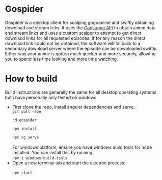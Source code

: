 <h1>Gospider</h1>
<p>Gospider is a desktop client for scalping gogoanime and swiftly obtaining download and stream links. It uses the <a href = "consumet.org">Consumet API</a> to obtain anime data and stream links and uses a custom scalper to attempt to get direct downlaod links for all requested episodes. If for any reason the direct downlaod link could not be obtained, the software will fallback to a secondary download server where the episode can be downloaded swiftly. Either way your anime is gotten much quicker and more securely, allowing you to spend less time looking and more time watching.

<h1>How to build</h1>
Build instructions are generally the same for all desktop operating systems but i have personally only tested on windows.

<ul>
<li>
First clone the repo, install angular dependencies and serve.
<code>
git pull repo<br>
cd gospider<br>
npm install <br>
npx ng serve
</code><br>
For windows platform, ensure you have windows build tools for node installed. You can install this by running:
<br><code>npm i windows-build-tools</code>
<li>
Open a new terminal tab and start the electron process:<br>
<code>
npm start
</code>
</li>
</ul>